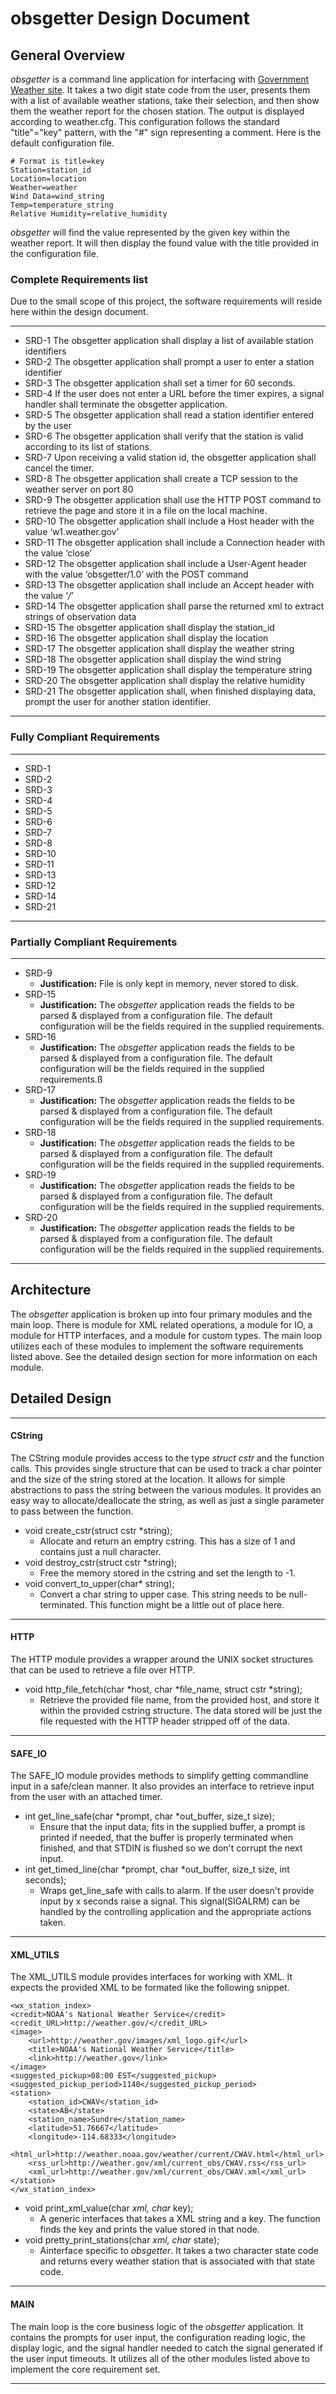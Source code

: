 # obsgetter Design Document

## General Overview
_obsgetter_ is a command line application for interfacing with [Government Weather site](http://w1.weather.gov). It takes a two digit state code from the user, presents them with a list of available weather stations, take their selection, and then show them the weather report for the chosen station. The output is displayed according to weather.cfg. This configuration follows the standard "title"="key" pattern, with the "#" sign representing a comment. Here is the default configuration file. 

```
# Format is title=key
Station=station_id
Location=location
Weather=weather
Wind Data=wind_string
Temp=temperature_string
Relative Humidity=relative_humidity
```

_obsgetter_ will find the value represented by the given key within the weather report. It will then display the found value with the title provided in the configuration file.

### Complete Requirements list
Due to the small scope of this project, the software requirements will reside here within the design document.

___
* SRD-1 The obsgetter application shall display a list of available station identifiers
* SRD-2 The obsgetter application shall prompt a user to enter a station identifier
* SRD-3 The obsgetter application shall set a timer for 60 seconds.
* SRD-4 If the user does not enter a URL before the timer expires, a signal handler shall terminate the obsgetter application.
* SRD-5 The obsgetter application shall read a station identifier entered by the user
* SRD-6 The obsgetter application shall verify that the station is valid according to its list of stations.
* SRD-7 Upon receiving a valid station id, the obsgetter application shall cancel the timer.
* SRD-8 The obsgetter application shall create a TCP session to the weather server on port 80
* SRD-9 The obsgetter application shall use the HTTP POST command to retrieve the page and store it in a file on the local machine.
* SRD-10 The obsgetter application shall include a Host header with the value ‘w1.weather.gov’
* SRD-11 The obsgetter application shall include a Connection header with the value ‘close’
* SRD-12 The obsgetter application shall include a User-Agent header with the value ‘obsgetter/1.0’ with the POST command
* SRD-13 The obsgetter application shall include an Accept header with the value ‘*/*’
* SRD-14 The obsgetter application shall parse the returned xml to extract strings of observation data
* SRD-15 The obsgetter application shall display the station_id
* SRD-16 The obsgetter application shall display the location
* SRD-17 The obsgetter application shall display the weather string
* SRD-18 The obsgetter application shall display the wind string
* SRD-19 The obsgetter application shall display the temperature string
* SRD-20 The obsgetter application shall display the relative humidity
* SRD-21 The obsgetter application shall, when finished displaying data, prompt the user for another station identifier.

___

### Fully Compliant Requirements

___
* SRD-1
* SRD-2
* SRD-3
* SRD-4
* SRD-5
* SRD-6
* SRD-7
* SRD-8
* SRD-10
* SRD-11
* SRD-13
* SRD-12
* SRD-14
* SRD-21

___

### Partially Compliant Requirements

___
* SRD-9
	* **Justification:** File is only kept in memory, never stored to disk.
* SRD-15
	* **Justification:** The _obsgetter_ application reads the fields to be parsed & displayed from a configuration file. The default configuration will be the fields required in the supplied requirements.
* SRD-16
	* **Justification:** The _obsgetter_ application reads the fields to be parsed & displayed from a configuration file. The default configuration will be the fields required in the supplied requirements.ß
* SRD-17
	* **Justification:** The _obsgetter_ application reads the fields to be parsed & displayed from a configuration file. The default configuration will be the fields required in the supplied requirements.
* SRD-18
	* **Justification:** The _obsgetter_ application reads the fields to be parsed & displayed from a configuration file. The default configuration will be the fields required in the supplied requirements.
* SRD-19
	* **Justification:** The _obsgetter_ application reads the fields to be parsed & displayed from a configuration file. The default configuration will be the fields required in the supplied requirements.
* SRD-20
	* **Justification:** The _obsgetter_ application reads the fields to be parsed & displayed from a configuration file. The default configuration will be the fields required in the supplied requirements.

___

## Architecture
The _obsgetter_ application is broken up into four primary modules and the main loop. There is module for XML related operations, a module for IO, a module for HTTP interfaces, and a module for custom types. The main loop utilizes each of these modules to implement the software requirements listed above. See the detailed design section for more information on each module.

## Detailed Design

___
#### CString

The CString module provides access to the type _struct cstr_ and the function calls. This provides single structure that can be used to track a char pointer and the size of the string stored at the location. It allows for simple abstractions to pass the string between the various modules. It provides an easy way to allocate/deallocate the string, as well as just a single parameter to pass between the function.

* void create_cstr(struct cstr *string);
	* Allocate and return an emptry cstring. This has a size of 1 and contains just a null character.
* void destroy_cstr(struct cstr *string);
	* Free the memory stored in the cstring and set the length to -1.
* void convert_to_upper(char* string);
	* Convert a char string to upper case. This string needs to be null-terminated. This function might be a little out of place here.

___
#### HTTP

The HTTP module provides a wrapper around the UNIX socket structures that can be used to retrieve a file over HTTP.

* void http_file_fetch(char *host, char *file_name, struct cstr *string);
	* Retrieve the provided file name, from the provided host, and store it within the provided cstring structure. The data stored will be just the file requested with the HTTP header stripped off of the data.

___
#### SAFE_IO

The SAFE_IO module provides methods to simplify getting commandline input in a safe/clean manner. It also provides an interface to retrieve input from the user with an attached timer.

* int get_line_safe(char *prompt, char *out_buffer, size_t size);
	* Ensure that the input data; fits in the supplied buffer, a prompt is printed if needed, that the buffer is properly terminated when finished, and that STDIN is flushed so we don't corrupt the next input.
* int get_timed_line(char *prompt, char *out_buffer, size_t size, int seconds);
	* Wraps get_line_safe with calls to alarm. If the user doesn't provide input by x seconds raise a signal. This signal(SIGALRM) can be handled by the controlling application and the appropriate actions taken.

___
#### XML_UTILS

The XML_UTILS module provides interfaces for working with XML. It expects the provided XML to be formated like the following snippet.

```
<wx_station_index>
<credit>NOAA's National Weather Service</credit>
<credit_URL>http://weather.gov/</credit_URL>
<image>
	<url>http://weather.gov/images/xml_logo.gif</url>
	<title>NOAA's National Weather Service</title>
	<link>http://weather.gov</link>
</image>
<suggested_pickup>08:00 EST</suggested_pickup>
<suggested_pickup_period>1140</suggested_pickup_period>
<station>
	<station_id>CWAV</station_id>
	<state>AB</state>
	<station_name>Sundre</station_name>
	<latitude>51.76667</latitude>
	<longitude>-114.68333</longitude>
	<html_url>http://weather.noaa.gov/weather/current/CWAV.html</html_url>
	<rss_url>http://weather.gov/xml/current_obs/CWAV.rss</rss_url>
	<xml_url>http://weather.gov/xml/current_obs/CWAV.xml</xml_url>
</station>
</wx_station_index>
```

* void print_xml_value(char *xml, char* key);
	* A generic interfaces that takes a XML string and a key. The function finds the key and prints the value stored in that node.
* void pretty_print_stations(char *xml, char* state);
	* Ainterface specific to _obsgetter_. It takes a two character state code and returns every weather station that is associated with that state code. 


___
#### MAIN
The main loop is the core business logic of the _obsgetter_ application. It contains the prompts for user input, the configuration reading logic, the display logic, and the signal handler needed to catch the signal generated if the user input timeouts. It utilizes all of the other modules listed above to implement the core requirement set.

___

